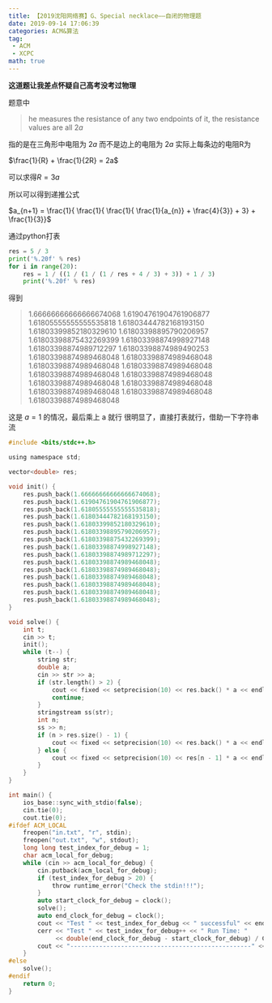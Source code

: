 ```yaml
---
title: 【2019沈阳网络赛】G、Special necklace——自闭的物理题
date: 2019-09-14 17:06:39
categories: ACM&算法
tag:
 - ACM
 - XCPC
math: true
---
```


**这道题让我差点怀疑自己高考没考过物理**

题意中

> he measures the resistance of any two endpoints of it, the resistance values are all $2a$

指的是在三角形中电阻为 $2a$ 而不是边上的电阻为 $2a$
实际上每条边的电阻R为

$\frac{1}{R} + \frac{1}{2R} = 2a$

可以求得$R = 3a$

所以可以得到递推公式

$a_{n+1} = \frac{1}{ \frac{1}{ \frac{1}{ \frac{1}{a_{n}} + \frac{4}{3}} + 3} + \frac{1}{3}}$

通过python打表

```python
res = 5 / 3
print('%.20f' % res)
for i in range(20):
    res = 1 / ((1 / (1 / (1 / res + 4 / 3) + 3)) + 1 / 3)
    print('%.20f' % res)
```

得到

> 1.66666666666666674068
> 1.61904761904761906877
> 1.61805555555555535818
> 1.61803444782168193150
> 1.61803399852180329610
> 1.61803398895790206957
> 1.61803398875432269399
> 1.61803398874998927148
> 1.61803398874989712297
> 1.61803398874989490253
> 1.61803398874989468048
> 1.61803398874989468048
> 1.61803398874989468048
> 1.61803398874989468048
> 1.61803398874989468048
> 1.61803398874989468048
> 1.61803398874989468048
> 1.61803398874989468048
> 1.61803398874989468048
> 1.61803398874989468048
> 1.61803398874989468048

这是 $a = 1$ 的情况，最后乘上 a 就行
很明显了，直接打表就行，借助一下字符串流

```c
#include <bits/stdc++.h>

using namespace std;

vector<double> res;

void init() {
    res.push_back(1.66666666666666674068);
    res.push_back(1.61904761904761906877);
    res.push_back(1.61805555555555535818);
    res.push_back(1.61803444782168193150);
    res.push_back(1.61803399852180329610);
    res.push_back(1.61803398895790206957);
    res.push_back(1.61803398875432269399);
    res.push_back(1.61803398874998927148);
    res.push_back(1.61803398874989712297);
    res.push_back(1.61803398874989468048);
    res.push_back(1.61803398874989468048);
    res.push_back(1.61803398874989468048);
    res.push_back(1.61803398874989468048);
    res.push_back(1.61803398874989468048);
    res.push_back(1.61803398874989468048);
}

void solve() {
    int t;
    cin >> t;
    init();
    while (t--) {
        string str;
        double a;
        cin >> str >> a;
        if (str.length() > 2) {
            cout << fixed << setprecision(10) << res.back() * a << endl;
            continue;
        }
        stringstream ss(str);
        int n;
        ss >> n;
        if (n > res.size() - 1) {
            cout << fixed << setprecision(10) << res.back() * a << endl;
        } else {
            cout << fixed << setprecision(10) << res[n - 1] * a << endl;
        }
    }
}

int main() {
    ios_base::sync_with_stdio(false);
    cin.tie(0);
    cout.tie(0);
#ifdef ACM_LOCAL
    freopen("in.txt", "r", stdin);
    freopen("out.txt", "w", stdout);
    long long test_index_for_debug = 1;
    char acm_local_for_debug;
    while (cin >> acm_local_for_debug) {
        cin.putback(acm_local_for_debug);
        if (test_index_for_debug > 20) {
            throw runtime_error("Check the stdin!!!");
        }
        auto start_clock_for_debug = clock();
        solve();
        auto end_clock_for_debug = clock();
        cout << "Test " << test_index_for_debug << " successful" << endl;
        cerr << "Test " << test_index_for_debug++ << " Run Time: "
             << double(end_clock_for_debug - start_clock_for_debug) / CLOCKS_PER_SEC << "s" << endl;
        cout << "--------------------------------------------------" << endl;
    }
#else
    solve();
#endif
    return 0;
}
```

